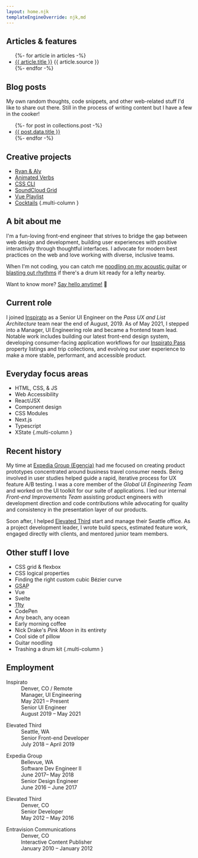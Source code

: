 ```yaml
---
layout: home.njk
templateEngineOverride: njk,md
---
```


## Articles & features

<ul>
  {%- for article in articles -%}
    <li>
      <a href="{{ article.url }}" target="_blank" rel="noopener">{{ article.title }}</a>
      <span class="link-source">{{ article.source }}</span>
    </li>
  {%- endfor -%}
</ul>

## Blog posts

My own random thoughts, code snippets, and other web-related stuff I'd like to share out there. Still in the process of writing content but I have a few in the cooker!

<ul>
  {%- for post in collections.post -%}
    <li><a href="{{ post.url }}">{{ post.data.title }}</a></li>
  {%- endfor -%}
</ul>

## Creative projects

- [Ryan & Aly](https://ryanandaly.com/)
- [Animated Verbs](https://animatedverbs.com/)
- [CSS CLI](https://stylestage.dev/styles/css-cli/)
- [SoundCloud Grid](https://hexagoncircle.github.io/soundcloud-grid/)
- [Vue Playlist](https://hexagoncircle.github.io/vue-playlist/)
- [Cocktails](https://hexagoncircle.github.io/cocktails/)
  {.multi-column }

## A bit about me

I'm a fun-loving front-end engineer that strives to bridge the gap between web design and develop&shy;ment, building user experiences with positive interactivity through thoughtful interfaces. I advocate for modern best practices on the web and love working with diverse, inclusive teams.

When I'm not coding, you can catch me [noodling on my acoustic guitar](https://twitter.com/hexagoncircle/status/1413526995376295941?s=20") or [blasting out rhythms](https://twitter.com/hexagoncircle/status/1285798846568767496?s=20) if there's a drum kit ready for a lefty nearby.

Want to know more? <a class="hello-link" href="{% mailToPath %}" target="_blank" rel="noopener">Say hello anytime!</a> <span class="himoji">👋</span>

## Current role

I joined [Inspirato](https://www.inspirato.com/) as a Senior UI Engineer on the _Pass UX and List Architecture_ team near the end of August, 2019. As of May 2021, I stepped into a Manager, UI Engineering role and became a frontend team lead. Notable work includes building our latest front-end design system, developing consumer-facing application workflows for our [Inspirato Pass](https://www.inspirato.com/pass/trips/) property listings and trip collections, and evolving our user experience to make a more stable, performant, and accessible product.

## Everyday focus areas

- HTML, CSS, & JS
- Web Accessibility
- React/JSX
- Component design
- CSS Modules
- Next.js
- Typescript
- XState
  {.multi-column }

## Recent history

My time at [Expedia Group (Egencia)](https://www.egencia.com) had me focused on creating product prototypes concentrated around business travel consumer needs. Being involved in user studies helped guide a rapid, iterative process for UX feature A/B testing. I was a core member of the _Global UI Engineering Team_ and worked on the UI toolkit for our suite of applications. I led our internal _Front-end Improvements Team_ assisting product engineers with development direction and code contributions while advocating for quality and consistency in the presentation layer of our products.</p>

Soon after, I helped [Elevated Third](https://elevatedthird.com) start and manage their Seattle office. As a project development leader, I wrote build specs, estimated feature work, engaged directly with clients, and mentored junior team members.

## Other stuff I love

- CSS grid & flexbox
- CSS logical properties
- Finding the right custom cubic Bézier curve
- <abbr title="GreenSock Animation Platform">GSAP</abbr>
- Vue
- Svelte
- <abbr title="Eleventy">11ty</abbr>
- CodePen
- Any beach, any ocean
- Early morning coffee
- Nick Drake's <em>Pink Moon</em> in its entirety
- Cool side of pillow
- Guitar noodling
- Trashing a drum kit
  {.multi-column }

## Employment

<div class="employment-list">
  <dl>
    <div>
      <dt>Inspirato</dt>
      <dd class="employment-location">Denver, CO / Remote</dd>
    </div>
    <div>
      <dd class="employment-role">Manager, UI Engineering</dd>
      <dd class="employment-info">May 2021 – Present</dd>
      <dd class="employment-role">Senior UI Engineer</dd>
      <dd class="employment-info">August 2019 – May 2021</dd>
    </div>
  </dl>
  <dl>
    <div>
      <dt>Elevated Third</dt>
      <dd class="employment-location">Seattle, WA</dd>
    </div>
    <div>
      <dd class="employment-role">Senior Front-end Developer</dd>
      <dd class="employment-info">July 2018 – April 2019</dd>
    </div>
  </dl>
  <dl>
    <div>
      <dt>Expedia Group</dt>
      <dd class="employment-location">Bellevue, WA</dd>
    </div>
    <div>
      <dd class="employment-role">Software Dev Engineer II</dd>
      <dd class="employment-info">June 2017– May 2018</dd>
      <dd class="employment-role">Senior Design Engineer</dd>
      <dd class="employment-info">June 2016 – June 2017</dd>
    </div>
  </dl>
  <dl>
    <div>
      <dt>Elevated Third</dt>
      <dd class="employment-location">Denver, CO</dd>
    </div>
    <div>
      <dd class="employment-role">Senior Developer</dd>
      <dd class="employment-info">May 2012 – May 2016</dd>
    </div>
  </dl>
  <dl>
    <div>
      <dt>Entravision Communications</dt>
      <dd class="employment-location">Denver, CO</dd>
    </div>
    <div>
      <dd class="employment-role">Interactive Content Publisher</dd>
      <dd class="employment-info">January 2010 – January 2012</dd>
    </div>
  </dl>
</div>
